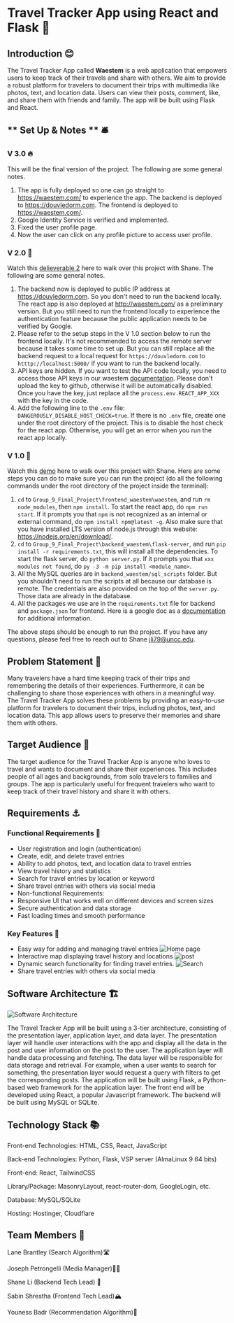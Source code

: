 # Travel Tracker App using React and Flask 🧭

## Introduction 😊

The Travel Tracker App called **Waestem** is a web application that empowers users to keep track of their travels and share with others. We aim to provide a robust platform for travelers to document their trips with multimedia like photos, text, and location data. Users can view their posts, comment, like, and share them with friends and family. The app will be built using Flask and React.

## ** __Set Up & Notes__ ** 🛎️

### V 3.0 🔥
This will be the final version of the project. The following are some general notes.
1. The app is fully deployed so one can go straight to https://waestem.com/ to experience the app. The backend is deployed to https://douvledorm.com. The frontend is deployed to https://waestem.com/.
2. Google Identity Service is verified and implemented.
3. Fixed the user profile page.
4. Now the user can click on any profile picture to access user profile.

### V 2.0 🎑
Watch this [delieverable 2](https://www.youtube.com/watch?v=VvlTre4nJ5o&t=3s) here to walk over this project with Shane. The following are some general notes.
1. The backend now is deployed to public IP address at https://douvledorm.com. So you don't need to run the backend locally. The react app is also deployed at http://waestem.com/ as a preliminary version. But you still need to run the frontend locally to experience the authentication feature because the public application needs to be verified by Google.
2. Please refer to the setup steps in the V 1.0 section below to run the frontend locally. It's not recommended to access the remote server because it takes some time to set up. But you can still replace all the backend request to a local request for `https://douvledorm.com` to `htttp://localhost:5000/` if you want to run the backend locally.
3. API keys are hidden. If you want to test the API code locally, you need to access those API keys in our waestem [documentation](https://docs.google.com/document/d/1LyGUcAj2abiSfcHy9AaZcRdckJCR2NslV7uBqDWKFAs/edit?usp=sharing). Please don't upload the key to github, otherwise it will be automatically disabled. Once you have the key, just replace all the `process.env.REACT_APP_XXX` with the key in the code.
4. Add the following line to the `.env` file: `DANGEROUSLY_DISABLE_HOST_CHECK=true`. If there is no `.env` file, create one under the root directory of the project. This is to disable the host check for the react app. Otherwise, you will get an error when you run the react app locally.


### V 1.0 🥦

Watch this [demo](https://www.youtube.com/watch?v=xtMTNSQyIXE&t=1s) here to walk over this project with Shane. Here are some steps you can do to make sure you can run the project (do all the following commands under the root directory of the project inside the terminal):
1. `cd` to `Group_9_Final_Project\frontend_waestem\waestem`, and run `rm node_modules`, then `npm install`. To start the react app, do `npm run start`. If it prompts you that `npm` is not recognized as an internal or external command, do `npm install npm@latest -g`. Also make sure that you have installed LTS version of node.js through this website: https://nodejs.org/en/download/.
2. `cd` to `Group_9_Final_Project\backend_waestem\flask-server`, and run `pip install -r requirements.txt`, this will install all the dependencies. To start the flask server, do `python server.py`. If it prompts you that `xxx modules not found`, do `py -3 -m pip install <module_name>`.
3. All the MySQL queries are in `backend_waestem/sql_scripts` folder. But you shouldn't need to run the scripts at all because our database is remote. The credentials are also provided on the top of the `server.py`. Those data are already in the database. 
4. All the packages we use are in the `requirements.txt` file for backend and `package.json` for frontend. Here is a google doc as a [documentation](https://docs.google.com/document/d/1LyGUcAj2abiSfcHy9AaZcRdckJCR2NslV7uBqDWKFAs/edit?usp=sharing) for additional information.


The above steps should be enough to run the project. If you have any questions, please feel free to reach out to Shane  <jli79@uncc.edu>.

## Problem Statement 🚩
Many travelers have a hard time keeping track of their trips and remembering the details of their experiences. Furthermore, it can be challenging to share those experiences with others in a meaningful way. The Travel Tracker App solves these problems by providing an easy-to-use platform for travelers to document their trips, including photos, text, and location data. This app allows users to preserve their memories and share them with others.
## Target Audience 🦗
The target audience for the Travel Tracker App is anyone who loves to travel and wants to document and share their experiences. This includes people of all ages and backgrounds, from solo travelers to families and groups. The app is particularly useful for frequent travelers who want to keep track of their travel history and share it with others.
## Requirements  ⚓
### Functional Requirements 📝
* User registration and login (authentication)
* Create, edit, and delete travel entries
* Ability to add photos, text, and location data to travel entries
* View travel history and statistics
* Search for travel entries by location or keyword
* Share travel entries with others via social media
* Non-functional Requirements:
* Responsive UI that works well on different devices and screen sizes
* Secure authentication and data storage
* Fast loading times and smooth performance
### Key Features 🔑
* Easy way for adding and managing travel entries
![Home page](./images/homepage.png)
* Interactive map displaying travel history and locations
![post](./images/post.png)
* Dynamic search functionality for finding travel entries. 
![Search](./images/Search.png)
* Share travel entries with others via social media

## Software Architecture 🏗️

![Software Architecture](./images/architecture.png)

The Travel Tracker App will be built using a 3-tier architecture, consisting of the presentation layer, application layer, and data layer. The presentation layer will handle user interactions with the app and display all the data in the post and user information on the post to the user. The application layer will handle data processing and fetching. The data layer will be responsible for data storage and retrieval. For example, when a user wants to search for something, the presentation layer would request a query with filters to get the corresponding posts. The application will be built using Flask, a Python-based web framework for the application layer. The front end will be developed using React, a popular Javascript framework. The backend will be built using MySQL or SQLite.

## Technology Stack 📚
Front-end Technologies: HTML, CSS, React, JavaScript  

Back-end Technologies: Python, Flask, VSP server (AlmaLinux 9 64 bits)

Front-end: React, TailwindCSS  

Library/Package: MasonryLayout, react-router-dom, GoogleLogin, etc.

Database: MySQL/SQLite

Hosting: Hostinger, Cloudflare

## Team Members 👥

Lane Brantley (Search Algorithm)🛣️

Joseph Petrongelli (Media Manager)🕵️‍♂️

Shane Li (Backend Tech Lead) 🏮

Sabin Shrestha (Frontend Tech Lead)🏔️

Youness Badr (Recommendation Algorithm)🌊

